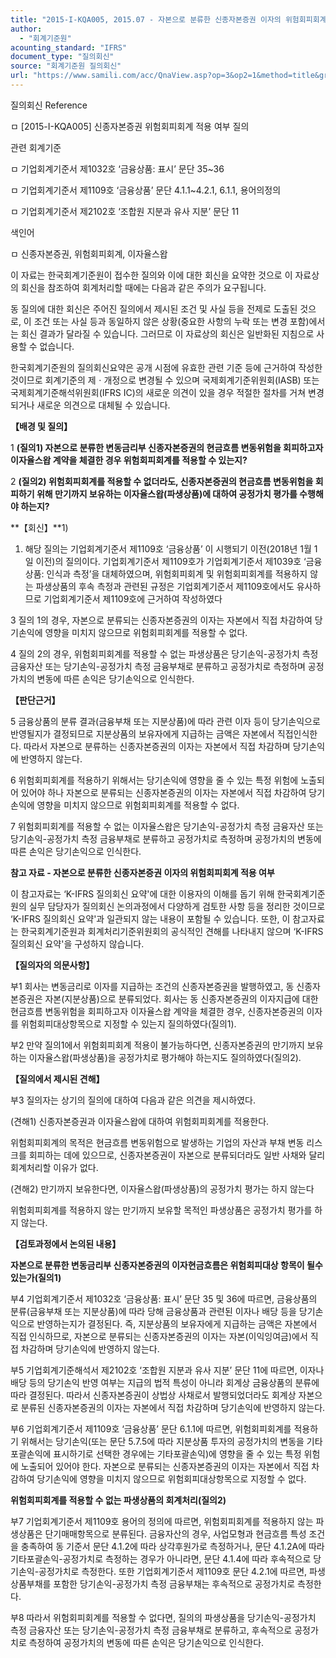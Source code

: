 ```yaml
---
title: "2015-I-KQA005, 2015.07 - 자본으로 분류한 신종자본증권 이자의 위험회피회계 적용 여부"
author:
  - "회계기준원"
acounting_standard: "IFRS"
document_type: "질의회신"
source: "회계기준원 질의회신"
url: "https://www.samili.com/acc/QnaView.asp?op=3&op2=1&method=title&group=2122-15;1&orgcode=0&searchword=&page=10&code=2015%2DI%2DKQA005%3A20150729"
---
```

질의회신 Reference

ㅁ \[2015-I-KQA005\] 신종자본증권 위험회피회계 적용 여부 질의

관련 회계기준

ㅁ 기업회계기준서 제1032호 ‘금융상품: 표시’ 문단 35~36

ㅁ 기업회계기준서 제1109호 ‘금융상품’ 문단 4.1.1~4.2.1, 6.1.1, 용어의정의

ㅁ 기업회계기준서 제2102호 ‘조합원 지분과 유사 지분’ 문단 11

색인어

ㅁ 신종자본증권, 위험회피회계, 이자율스왑

  

이 자료는 한국회계기준원이 접수한 질의와 이에 대한 회신을 요약한 것으로 이 자료상의 회신을 참조하여 회계처리할 때에는 다음과 같은 주의가 요구됩니다.

동 질의에 대한 회신은 주어진 질의에서 제시된 조건 및 사실 등을 전제로 도출된 것으로, 이 조건 또는 사실 등과 동일하지 않은 상황(중요한 사항의 누락 또는 변경 포함)에서는 회신 결과가 달라질 수 있습니다. 그러므로 이 자료상의 회신은 일반화된 지침으로 사용할 수 없습니다.

한국회계기준원의 질의회신요약은 공개 시점에 유효한 관련 기준 등에 근거하여 작성한 것이므로 회계기준의 제ㆍ개정으로 변경될 수 있으며 국제회계기준위원회(IASB) 또는 국제회계기준해석위원회(IFRS IC)의 새로운 의견이 있을 경우 적절한 절차를 거쳐 변경되거나 새로운 의견으로 대체될 수 있습니다.

  
  

**【배경 및 질의】**

  

1 **(질의1) 자본으로 분류한 변동금리부 신종자본증권의 현금흐름 변동위험을 회피하고자 이자율스왑 계약을 체결한 경우 위험회피회계를 적용할 수 있는지?**

  

2 **(질의2) 위험회피회계를 적용할 수 없더라도, 신종자본증권의 현금흐름 변동위험을 회피하기 위해 만기까지 보유하는 이자율스왑(파생상품)에 대하여 공정가치 평가를 수행해야 하는지?**

  
  

**【회신】**1)

1) 해당 질의는 기업회계기준서 제1109호 ‘금융상품’ 이 시행되기 이전(2018년 1월 1일 이전)의 질의이다. 기업회계기준서 제1109호가 기업회계기준서 제1039호 ‘금융상품: 인식과 측정’을 대체하였으며, 위험회피회계 및 위험회피회계를 적용하지 않는 파생상품의 후속 측정과 관련된 규정은 기업회계기준서 제1109호에서도 유사하므로 기업회계기준서 제1109호에 근거하여 작성하였다

  

3 질의 1의 경우, 자본으로 분류되는 신종자본증권의 이자는 자본에서 직접 차감하여 당기손익에 영향을 미치지 않으므로 위험회피회계를 적용할 수 없다.

  

4 질의 2의 경우, 위험회피회계를 적용할 수 없는 파생상품은 당기손익-공정가치 측정 금융자산 또는 당기손익-공정가치 측정 금융부채로 분류하고 공정가치로 측정하며 공정가치의 변동에 따른 손익은 당기손익으로 인식한다.

  
  

**【판단근거】**

  

5 금융상품의 분류 결과(금융부채 또는 지분상품)에 따라 관련 이자 등이 당기손익으로 반영될지가 결정되므로 지분상품의 보유자에게 지급하는 금액은 자본에서 직접인식한다. 따라서 자본으로 분류하는 신종자본증권의 이자는 자본에서 직접 차감하며 당기손익에 반영하지 않는다.

  

6 위험회피회계를 적용하기 위해서는 당기손익에 영향을 줄 수 있는 특정 위험에 노출되어 있어야 하나 자본으로 분류되는 신종자본증권의 이자는 자본에서 직접 차감하여 당기손익에 영향을 미치지 않으므로 위험회피회계를 적용할 수 없다.

  

7 위험회피회계를 적용할 수 없는 이자율스왑은 당기손익-공정가치 측정 금융자산 또는 당기손익-공정가치 측정 금융부채로 분류하고 공정가치로 측정하며 공정가치의 변동에 따른 손익은 당기손익으로 인식한다.  

**참고 자료 - 자본으로 분류한 신종자본증권 이자의 위험회피회계 적용 여부**

이 참고자료는 ‘K-IFRS 질의회신 요약'에 대한 이용자의 이해를 돕기 위해 한국회계기준원의 실무 담당자가 질의회신 논의과정에서 다양하게 검토한 사항 등을 정리한 것이므로 ‘K-IFRS 질의회신 요약'과 일관되지 않는 내용이 포함될 수 있습니다. 또한, 이 참고자료는 한국회계기준원과 회계처리기준위원회의 공식적인 견해를 나타내지 않으며 ‘K-IFRS 질의회신 요약'을 구성하지 않습니다.

  

**【질의자의 의문사항】**

  

부1 회사는 변동금리로 이자를 지급하는 조건의 신종자본증권을 발행하였고, 동 신종자본증권은 자본(지분상품)으로 분류되었다. 회사는 동 신종자본증권의 이자지급에 대한 현금흐름 변동위험을 회피하고자 이자율스왑 계약을 체결한 경우, 신종자본증권의 이자를 위험회피대상항목으로 지정할 수 있는지 질의하였다(질의1).

  

부2 만약 질의1에서 위험회피회계 적용이 불가능하다면, 신종자본증권의 만기까지 보유하는 이자율스왑(파생상품)을 공정가치로 평가해야 하는지도 질의하였다(질의2).

  

**【질의에서 제시된 견해】**

  

부3 질의자는 상기의 질의에 대하여 다음과 같은 의견을 제시하였다.

  

(견해1) 신종자본증권과 이자율스왑에 대하여 위험회피회계를 적용한다.

위험회피회계의 목적은 현금흐름 변동위험으로 발생하는 기업의 자산과 부채 변동 리스크를 회피하는 데에 있으므로, 신종자본증권이 자본으로 분류되더라도 일반 사채와 달리 회계처리할 이유가 없다.

(견해2) 만기까지 보유한다면, 이자율스왑(파생상품)의 공정가치 평가는 하지 않는다

위험회피회계를 적용하지 않는 만기까지 보유할 목적인 파생상품은 공정가치 평가를 하지 않는다.

  

**【검토과정에서 논의된 내용】**

  

**자본으로 분류한 변동금리부 신종자본증권의 이자현금흐름은 위험회피대상 항목이 될수 있는가(질의1)**

  

부4 기업회계기준서 제1032호 ‘금융상품: 표시’ 문단 35 및 36에 따르면, 금융상품의 분류(금융부채 또는 지분상품)에 따라 당해 금융상품과 관련된 이자나 배당 등을 당기손익으로 반영하는지가 결정된다. 즉, 지분상품의 보유자에게 지급하는 금액은 자본에서 직접 인식하므로, 자본으로 분류되는 신종자본증권의 이자는 자본(이익잉여금)에서 직접 차감하며 당기손익에 반영하지 않는다.

  

부5 기업회계기준해석서 제2102호 ‘조합원 지분과 유사 지분’ 문단 11에 따르면, 이자나 배당 등의 당기손익 반영 여부는 지급의 법적 특성이 아니라 회계상 금융상품의 분류에 따라 결정된다. 따라서 신종자본증권이 상법상 사채로서 발행되었더라도 회계상 자본으로 분류된 신종자본증권의 이자는 자본에서 직접 차감하며 당기손익에 반영하지 않는다.

  

부6 기업회계기준서 제1109호 ‘금융상품’ 문단 6.1.1에 따르면, 위험회피회계를 적용하기 위해서는 당기손익(또는 문단 5.7.5에 따라 지분상품 투자의 공정가치의 변동을 기타포괄손익에 표시하기로 선택한 경우에는 기타포괄손익)에 영향을 줄 수 있는 특정 위험에 노출되어 있어야 한다. 자본으로 분류되는 신종자본증권의 이자는 자본에서 직접 차감하여 당기손익에 영향을 미치지 않으므로 위험회피대상항목으로 지정할 수 없다.

  

**위험회피회계를 적용할 수 없는 파생상품의 회계처리(질의2)**

  

부7 기업회계기준서 제1109호 용어의 정의에 따르면, 위험회피회계를 적용하지 않는 파생상품은 단기매매항목으로 분류된다. 금융자산의 경우, 사업모형과 현금흐름 특성 조건을 충족하여 동 기준서 문단 4.1.2에 따라 상각후원가로 측정하거나, 문단 4.1.2A에 따라 기타포괄손익-공정가치로 측정하는 경우가 아니라면, 문단 4.1.4에 따라 후속적으로 당기손익-공정가치로 측정한다. 또한 기업회계기준서 제1109호 문단 4.2.1에 따르면, 파생상품부채를 포함한 당기손익-공정가치 측정 금융부채는 후속적으로 공정가치로 측정한다.

  

부8 따라서 위험회피회계를 적용할 수 없다면, 질의의 파생상품을 당기손익-공정가치 측정 금융자산 또는 당기손익-공정가치 측정 금융부채로 분류하고, 후속적으로 공정가치로 측정하여 공정가치의 변동에 따른 손익은 당기손익으로 인식한다.
